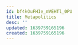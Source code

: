 ```yaml
---
id: bf4kOuFHIe_mVEHTl_0PU
title: Metapolitics
desc: ''
updated: 1639759165196
created: 1639759165196
---
```


